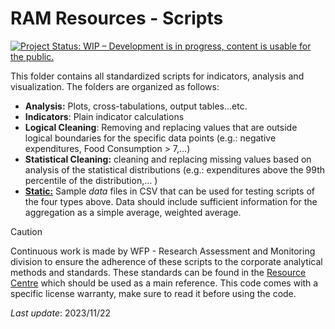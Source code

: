 # RAM Resources - Scripts
<!-- badges: start -->

[![Project Status: WIP – Development is in progress, content is usable for the
public.](https://www.repostatus.org/badges/latest/wip.svg)](https://www.repostatus.org/#wip)

<!-- badges: end -->


This folder contains all standardized scripts for indicators, analysis and visualization. The folders are organized as follows:

- **Analysis:** Plots, cross-tabulations, output tables...etc.
- **Indicators**: Plain indicator calculations
- **Logical Cleaning**: Removing and replacing values that are outside logical boundaries for the specific data points (e.g.: negative expenditures, Food Consumption > 7,…)
- **Statistical Cleaning:** cleaning and replacing missing values based on analysis of the statistical distributions (e.g.: expenditures above the 99th percentile of the distribution,… )
- [**Static:**](https://github.com/WFP-VAM/RAMResourcesScripts/tree/main/Static) Sample _data_ files in CSV that can be used for testing scripts of the four types above. Data should include sufficient information for the aggregation as a simple average, weighted average.

> [!CAUTION]
> Continuous work is made by WFP - Research Assessment and Monitoring division to ensure the adherence of these scripts to the corporate analytical methods and standards. These standards can be found in the [Resource Centre](https://resources.vam.wfp.org/) which should be used as a main reference. This code comes with a specific license warranty, make sure to read it before using the code.


_Last update_: 2023/11/22
